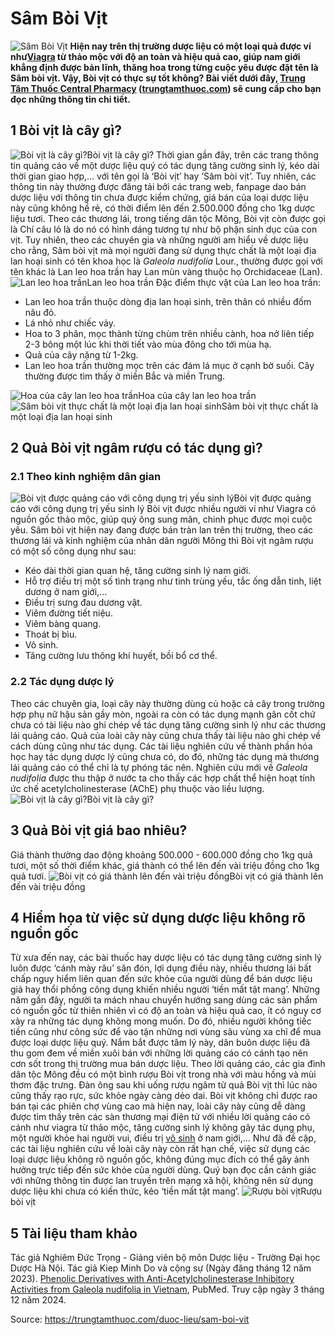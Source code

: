 # Sâm Bòi Vịt

![Sâm Bòi Vịt](https://trungtamthuoc.com/images/others/sam-boi-vit-7-5213.jpg)
**Hiện nay trên thị trường dược liệu có một loại quả được ví như[Viagra](https://trungtamthuoc.com/viagra-tab50mg "Viagra") từ thảo mộc với độ an toàn và hiệu quả cao, giúp nam giới khẳng định được bản lĩnh, thăng hoa trong từng cuộc yêu được đặt tên là Sâm bòi vịt. Vậy, Bòi vịt có thực sự tốt không? Bài viết dưới đây, [Trung Tâm Thuốc Central Pharmacy](https://trungtamthuoc.com/ "Trung Tâm Thuốc Central Pharmacy") ([trungtamthuoc.com](https://trungtamthuoc.com/ "trungtamthuoc.com")) sẽ cung cấp cho bạn đọc những thông tin chi tiết.**
##  1 Bòi vịt là cây gì?
![Bòi vịt là cây gì?](https://trungtamthuoc.com/images/item/sam-boi-vit.jpg)Bòi vịt là cây gì?
Thời gian gần đây, trên các trang thông tin quảng cáo về một dược liệu quý có tác dụng tăng cường sinh lý, kéo dài thời gian giao hợp,... với tên gọi là ‘Bòi vịt’ hay ‘Sâm bòi vịt’. Tuy nhiên, các thông tin này thường được đăng tải bởi các trang web, fanpage dao bán dược liệu với thông tin chưa được kiểm chứng, giá bán của loại dược liệu này cũng không hề rẻ, có thời điểm lên đến 2.500.000 đồng cho 1kg dược liệu tươi. Theo các thương lái, trong tiếng dân tộc Mông, Bòi vịt còn được gọi là Chí câu lỏ là do nó có hình dáng tương tự như bộ phận sinh dục của con vịt.
Tuy nhiên, theo các chuyên gia và những người am hiểu về dược liệu cho rằng, Sâm bòi vịt mà mọi người đang sử dụng thực chất là một loại địa lan hoại sinh có tên khoa học là _Galeola nudifolia_ Lour., thường được gọi với tên khác là Lan leo hoa trần hay Lan mùn vàng thuộc họ Orchidaceae (Lan).
![Lan leo hoa trần](https://trungtamthuoc.com/images/item/sam-boi-vit-3.jpg)Lan leo hoa trần
Đặc điểm thực vật của Lan leo hoa trần:
  * Lan leo hoa trần thuộc dòng địa lan hoại sinh, trên thân có nhiều đốm nâu đỏ.
  * Lá nhỏ như chiếc vảy.
  * Hoa to 3 phân, mọc thành từng chùm trên nhiều cành, hoa nở liên tiếp 2-3 bông một lúc khi thời tiết vào mùa đông cho tới mùa hạ.
  * Quả của cây nặng từ 1-2kg.
  * Lan leo hoa trần thường mọc trên các đám lá mục ở cạnh bờ suối. Cây thường được tìm thấy ở miền Bắc và miền Trung.

![Hoa của cây lan leo hoa trần](https://trungtamthuoc.com/images/item/sam-boi-vit-2.jpg)Hoa của cây lan leo hoa trần![Sâm bòi vịt thực chất là một loại địa lan hoại sinh](https://trungtamthuoc.com/images/item/sam-boi-vit-0.jpg)Sâm bòi vịt thực chất là một loại địa lan hoại sinh
##  2 Quả Bòi vịt ngâm rượu có tác dụng gì?
### 2.1 Theo kinh nghiệm dân gian
![Bòi vịt được quảng cáo với công dụng trị yếu sinh lý](https://trungtamthuoc.com/images/item/sam-boi-vit-4.jpg)Bòi vịt được quảng cáo với công dụng trị yếu sinh lý
Bòi vịt được nhiều người ví như Viagra có nguồn gốc thảo mộc, giúp quý ông sung mãn, chinh phục được mọi cuộc yêu. Sâm bòi vịt hiện nay đang được bán tràn lan trên thị trường, theo các thương lái và kinh nghiệm của nhân dân người Mông thì Bòi vịt ngâm rượu có một số công dụng như sau:
  * Kéo dài thời gian quan hệ, tăng cường sinh lý nam giới.
  * Hỗ trợ điều trị một số tình trạng như tinh trùng yếu, tắc ống dẫn tinh, liệt dương ở nam giới,...
  * Điều trị sưng đau dương vật.
  * Viêm đường tiết niệu.
  * Viêm bàng quang.
  * Thoát bị bìu.
  * Vô sinh.
  * Tăng cường lưu thông khí huyết, bồi bổ cơ thể.


### 2.2 Tác dụng dược lý
Theo các chuyên gia, loại cây này thường dùng củ hoặc cả cây trong trường hợp phụ nữ hậu sản gầy mòn, ngoài ra còn có tác dụng mạnh gân cốt chứ chưa có tài liệu nào ghi chép về tác dụng tăng cường sinh lý như các thương lái quảng cáo. Quả của loài cây này cũng chưa thấy tài liệu nào ghi chép về cách dùng cũng như tác dụng. Các tài liệu nghiên cứu về thành phần hóa học hay tác dụng dược lý cũng chưa có, do đó, những tác dụng mà thương lái quảng cáo có thể chỉ là tự phóng tác nên.
Nghiên cứu mới về _Galeola nudifolia_ được thu thập ở nước ta cho thấy các hợp chất thể hiện hoạt tính ức chế acetylcholinesterase (AChE) phụ thuộc vào liều lượng.
![Bòi vịt là cây gì?](https://trungtamthuoc.com/images/item/sam-boi-vit-5.jpg)Bòi vịt là cây gì?
##  3 Quả Bòi vịt giá bao nhiêu?
Giá thành thường dao động khoảng 500.000 - 600.000 đồng cho 1kg quả tươi, một số thời điểm khác, giá thành có thể lên đến vài triệu đồng cho 1kg quả tươi.
![Bòi vịt có giá thành lên đến vài triệu đồng](https://trungtamthuoc.com/images/item/sam-boi-vit-6.jpg)Bòi vịt có giá thành lên đến vài triệu đồng
##  4 Hiểm họa từ việc sử dụng dược liệu không rõ nguồn gốc
Từ xưa đến nay, các bài thuốc hay dược liệu có tác dụng tăng cường sinh lý luôn được ‘cánh mày râu’ săn đón, lợi dụng điều này, nhiều thương lái bất chấp nguy hiểm liên quan đến sức khỏe của người dùng để bán dược liệu giả hay thổi phồng công dụng khiến nhiều người ‘tiền mất tật mang’.
Những năm gần đây, người ta mách nhau chuyển hướng sang dùng các sản phẩm có nguồn gốc từ thiên nhiên vì có độ an toàn và hiệu quả cao, ít có nguy cơ xảy ra những tác dụng không mong muốn. Do đó, nhiều người không tiếc tiền cũng như công sức để vào tận những nơi vùng sâu vùng xa chỉ để mua được loại dược liệu quý.
Nắm bắt được tâm lý này, dân buôn dược liệu đã thu gom đem về miền xuôi bán với những lời quảng cáo có cánh tạo nên cơn sốt trong thị trường mua bán dược liệu.
Theo lời quảng cáo, các gia đình dân tộc Mông đều có một bình rượu Bòi vịt trong nhà với màu hồng và mùi thơm đặc trưng. Đàn ông sau khi uống rượu ngâm từ quả Bòi vịt thì lúc nào cũng thấy rạo rực, sức khỏe ngày càng dẻo dai.
Bòi vịt không chỉ được rao bán tại các phiên chợ vùng cao mà hiện nay, loài cây này cũng dễ dàng được tìm thấy trên các sàn thương mại điện tử với nhiều lời quảng cáo có cánh như viagra từ thảo mộc, tăng cường sinh lý không gây tác dụng phụ, một người khỏe hai người vui, điều trị [vô sinh](https://trungtamthuoc.com/bai-viet/nguyen-nhan-cach-dieu-tri-va-phong-benh-vo-sinh-chung-o-nu-gioi-va-nam-gioi "vô sinh") ở nam giới,...
Như đã đề cập, các tài liệu nghiên cứu về loài cây này còn rất hạn chế, việc sử dụng các loại dược liệu không rõ nguồn gốc, không đúng mục đích có thể gây ảnh hưởng trực tiếp đến sức khỏe của người dùng. Quý bạn đọc cần cảnh giác với những thông tin được lan truyền trên mạng xã hội, không nên sử dụng dược liệu khi chưa có kiến thức, kẻo ‘tiền mất tật mang’.
![Rượu bòi vịt ](https://trungtamthuoc.com/images/item/sam-boi-vit-8.jpg)Rượu bòi vịt 
##  5 Tài liệu tham khảo
Tác giả Nghiêm Đức Trọng - Giảng viên bộ môn Dược liệu - Trường Đại học Dược Hà Nội.
Tác giả Kiep Minh Do và cộng sự (Ngày đăng tháng 12 năm 2023). [Phenolic Derivatives with Anti-Acetylcholinesterase Inhibitory Activities from Galeola nudifolia in Vietnam](https://pubmed.ncbi.nlm.nih.gov/37899310/), PubMed. Truy cập ngày 3 tháng 12 năm 2024.


Source: https://trungtamthuoc.com/duoc-lieu/sam-boi-vit